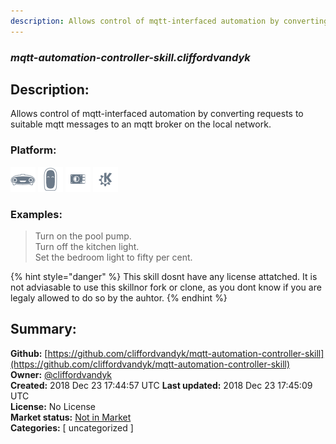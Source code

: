 ```yaml
---
description: Allows control of mqtt-interfaced automation by converting requests to suitable mqtt messages to an 
---
```


### _mqtt-automation-controller-skill.cliffordvandyk_  
## Description:  
Allows control of mqtt-interfaced automation by converting requests to suitable mqtt messages to an mqtt broker on the local network.  
  
### Platform:  
 ![Mark I](../.gitbook/assets/mark-1-icon.png)  ![Mark II](../.gitbook/assets/mark-2-icon.png)  ![Picroft](../.gitbook/assets/picroft-icon.png)  ![plasmoid](../.gitbook/assets/kde.png)   
### Examples:  
> Turn on the pool pump.  
> Turn off the kitchen light.  
> Set the bedroom light to fifty per cent.  
  
{% hint style="danger" %}
This skill dosnt have any license attatched. It is not adviasable to use this skillnor fork or clone, as you dont know if you are legaly allowed to do so by the auhtor.
{% endhint %}
  
## Summary:  
**Github:** [https://github.com/cliffordvandyk/mqtt-automation-controller-skill](https://github.com/cliffordvandyk/mqtt-automation-controller-skill)  
**Owner:** [@cliffordvandyk](https://github.com/cliffordvandyk)  
**Created:** 2018 Dec 23 17:44:57 UTC  **Last updated:** 2018 Dec 23 17:45:09 UTC  
**License:** No License  
**Market status:** [Not in Market](https://market.mycroft.ai/skill/)  
**Categories:** [ uncategorized ]   
